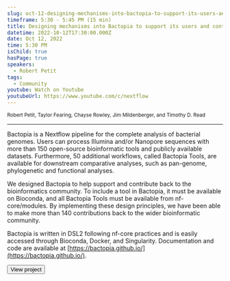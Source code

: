 ```yaml
---
slug: oct-12-designing-mechanisms-into-bactopia-to-support-its-users-and-contribute-back-to-the-community
timeframe: 5:30 - 5:45 PM (15 min)
title: Designing mechanisms into Bactopia to support its users and contribute back to the community
datetime: 2022-10-12T17:30:00.000Z
date: Oct 12, 2022
time: 5:30 PM
isChild: true
hasPage: true
speakers:
  - Robert Petit
tags:
  - Community
youtube: Watch on Youtube
youtubeUrl: https://www.youtube.com/c/nextflow
---
```

<div className="mb-4">
  <small className="typo-small">
    Robert Petit, Taylor Fearing, Chayse Rowley, Jim Mildenberger, and Timothy D. Read
  </small>
</div>

<hr className="border-t border-gray-50 mb-4 opacity-20" />

Bactopia is a Nextflow pipeline for the complete analysis of bacterial genomes. Users can process Illumina and/or Nanopore sequences with more than 150 open-source bioinformatic tools and publicly available datasets. Furthermore, 50 additional workflows, called Bactopia Tools, are available for downstream comparative analyses, such as pan-genome, phylogenetic and functional analyses.

We designed Bactopia to help support and contribute back to the bioinformatics community. To include a tool in Bactopia, it must be available on Bioconda, and all Bactopia Tools must be available from nf-core/modules. By implementing these design principles, we have been able to make more than 140 contributions back to the wider bioinformatic community.

Bactopia is written in DSL2 following nf-core practices and is easily accessed through Bioconda, Docker, and Singularity. Documentation and code are available at [https://bactopia.github.io/](https://bactopia.github.io/).

<div>
  <Button to="https://bactopia.github.io/" variant="secondary" size="md" arrow>
    View project
  </Button>
</div>
